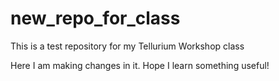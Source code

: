 # new_repo_for_class
This is a test repository for my Tellurium Workshop class

Here I am making changes in it.  Hope I learn something useful!
